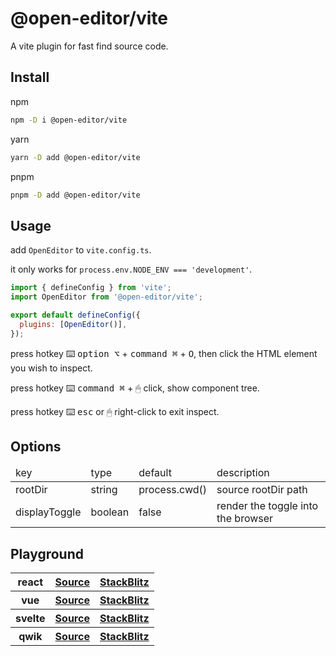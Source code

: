 # @open-editor/vite

A vite plugin for fast find source code.

## Install

npm

```bash
npm -D i @open-editor/vite
```

yarn

```bash
yarn -D add @open-editor/vite
```

pnpm

```bash
pnpm -D add @open-editor/vite
```

## Usage

add `OpenEditor` to `vite.config.ts`.

it only works for `process.env.NODE_ENV === 'development'`.

```js
import { defineConfig } from 'vite';
import OpenEditor from '@open-editor/vite';

export default defineConfig({
  plugins: [OpenEditor()],
});
```

press hotkey ⌨️ <kbd>option ⌥</kbd> + <kbd>command ⌘</kbd> + <kbd>O</kbd>, then click the HTML element you wish to inspect.

press hotkey ⌨️ <kbd>command ⌘</kbd> + 🖱 click, show component tree.

press hotkey ⌨️ <kbd>esc</kbd> or 🖱 right-click to exit inspect.

## Options

<table>
  <thead>
    <tr>
      <td>key</td>
      <td>type</td>
      <td>default</td>
      <td>description</td>
    </tr>
  </thead>
  <tbody>
    <tr>
     <td>rootDir</td>
     <td>string</td>
     <td>process.cwd()</td>
     <td>source rootDir path</td>
    </tr>
    <tr>
     <td>displayToggle</td>
     <td>boolean</td>
     <td>false</td>
     <td>render the toggle into the browser</td>
    </tr>
  </tbody>
</table>

## Playground

<table>
  <tbody>
    <tr>
      <th>react</th>
      <th>
        <a
          href="https://github.com/zjxxxxxxxxx/open-editor/tree/main/playground/vite-react"
        >
          Source
        </a>
      </th>
      <th>
        <a
          href="https://stackblitz.com/github/zjxxxxxxxxx/open-editor/tree/main/playground/vite-react"
        >
          StackBlitz
        </a>
      </th>
    </tr>
    <tr>
      <th>vue</th>
      <th>
        <a
          href="https://github.com/zjxxxxxxxxx/open-editor/tree/main/playground/vite-vue"
        >
          Source
        </a>
      </th>
      <th>
        <a
          href="https://stackblitz.com/github/zjxxxxxxxxx/open-editor/tree/main/playground/vite-vue"
        >
          StackBlitz
        </a>
      </th>
    </tr>
    <tr>
      <th>svelte</th>
      <th>
        <a
          href="https://github.com/zjxxxxxxxxx/open-editor/tree/main/playground/vite-svelte"
        >
          Source
        </a>
      </th>
      <th>
        <a
          href="https://stackblitz.com/github/zjxxxxxxxxx/open-editor/tree/main/playground/vite-svelte"
        >
          StackBlitz
        </a>
      </th>
    </tr>
     <tr>
      <th>qwik</th>
      <th>
        <a
          href="https://github.com/zjxxxxxxxxx/open-editor/tree/main/playground/vite-qwik"
        >
          Source
        </a>
      </th>
      <th>
        <a
          href="https://stackblitz.com/github/zjxxxxxxxxx/open-editor/tree/main/playground/vite-qwik"
        >
          StackBlitz
        </a>
      </th>
    </tr>
  </tbody>
</table>
